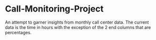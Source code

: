 # Call-Monitoring-Project
An attempt to garner insights from monthly call center data.
The current data is the time in hours with the exception of the 2 end columns that are percentages.

